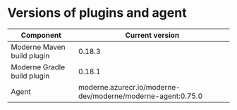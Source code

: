 # Versions of plugins and agent

| Component                   | Current version                                             |
| --------------------------- | ----------------------------------------------------------- |
| Moderne Maven build plugin  | 0.18.3                                                      |
| Moderne Gradle build plugin | 0.18.1                                                      |
| Agent                       | moderne.azurecr.io/moderne-dev/moderne/moderne-agent:0.75.0 |
